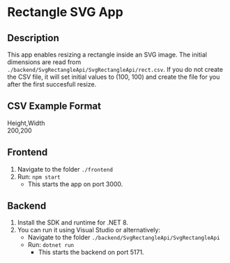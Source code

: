 # Rectangle SVG App

## Description

This app enables resizing a rectangle inside an SVG image. The initial dimensions are read from `./backend/SvgRectangleApi/SvgRectangleApi/rect.csv`. If you do not create the CSV file, it will set initial values to (100, 100) and create the file for you after the first succesfull resize.

## CSV Example Format

Height,Width</br>
200,200

## Frontend

1. Navigate to the folder `./frontend`
2. Run: `npm start`
   - This starts the app on port 3000.

## Backend

1. Install the SDK and runtime for .NET 8.
2. You can run it using Visual Studio or alternatively:
   - Navigate to the folder `./backend/SvgRectangleApi/SvgRectangleApi`
   - Run: `dotnet run`
     - This starts the backend on port 5171.
